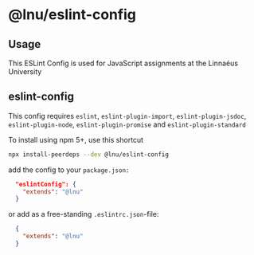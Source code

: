 # @lnu/eslint-config

## Usage

This ESLint Config is used for JavaScript assignments at the Linnaéus University

## eslint-config

This config requires `eslint`, `eslint-plugin-import`, `eslint-plugin-jsdoc`, `eslint-plugin-node`, `eslint-plugin-promise` and `eslint-plugin-standard`

To install using npm 5+, use this shortcut

```bash
npx install-peerdeps --dev @lnu/eslint-config
```

add the config to your `package.json:`

```json
  "eslintConfig": {
    "extends": "@lnu"
  }
  ```

or add as a free-standing `.eslintrc.json`-file:

```json
  {
    "extends": "@lnu"
  }
  ```
